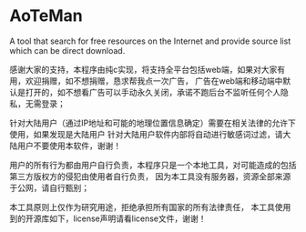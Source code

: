 # AoTeMan
A tool that search for free resources on the Internet and provide source list which can be direct download.

感谢大家的支持，本程序由纯c实现，将支持全平台包括web端，如果对大家有用，欢迎捐赠，如不想捐赠，恳求帮我点一次广告，
广告在web端和移动端中默认是打开的，如不想看广告可以手动永久关闭，承诺不跑后台不监听任何个人隐私，无需登录；

针对大陆用户（通过IP地址和可能的地理位置信息确定）需要在相关法律的允许下使用，如果发现是大陆用户
针对大陆用户软件内部将自动进行敏感词过滤，请大陆用户不要使用本软件，谢谢！

用户的所有行为都由用户自行负责，本程序只是一个本地工具，对可能造成的包括第三方版权方的侵犯由使用者自行负责，
因为本工具没有服务器，资源全部来源于公网，请自行甄别；

本工具原则上仅作为研究用途，拒绝承担所有国家的所有法律责任，
本工具使用到的开源库如下，license声明请看license文件，谢谢！
